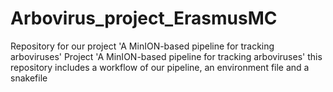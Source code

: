 # Arbovirus_project_ErasmusMC
Repository for our project 'A MinION-based pipeline for tracking arboviruses' 
Project 'A MinION-based pipeline for tracking arboviruses'
this repository includes a workflow of our pipeline, an environment file and a snakefile 
